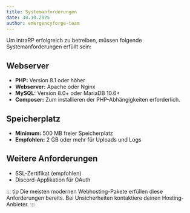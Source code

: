 ```yaml
---
title: Systemanforderungen
date: 30.10.2025
author: emergencyforge-team
---
```


Um intraRP erfolgreich zu betreiben, müssen folgende Systemanforderungen erfüllt sein:

## Webserver

- **PHP:** Version 8.1 oder höher
- **Webserver:** Apache oder Nginx
- **MySQL:** Version 8.0+ oder MariaDB 10.6+
- **Composer:** Zum installieren der PHP-Abhängigkeiten erforderlich.

## Speicherplatz

- **Minimum:** 500 MB freier Speicherplatz
- **Empfohlen:** 2 GB oder mehr für Uploads und Logs

## Weitere Anforderungen

- SSL-Zertifikat (empfohlen)
- Discord-Applikation für OAuth

::: tip
Die meisten modernen Webhosting-Pakete erfüllen diese Anforderungen bereits. Bei Unsicherheiten kontaktiere deinen Hosting-Anbieter.
:::

